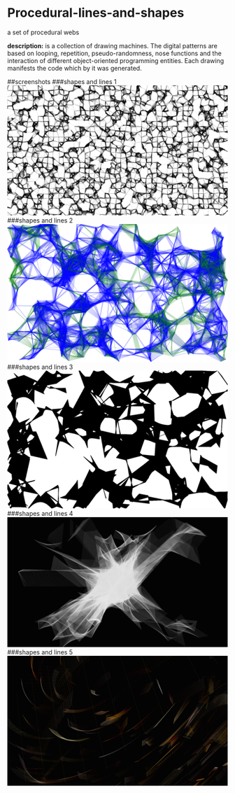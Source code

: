 # Procedural-lines-and-shapes
a set of procedural webs

__description:__ is a collection of drawing machines. The digital patterns are based on looping, repetition, pseudo-randomness, nose functions and the interaction of different object-oriented programming entities. Each drawing manifests the code which by it was generated.

##screenshots
###shapes and lines 1
![shapes and lines 1](https://raw.githubusercontent.com/alejandrogarciasalas/Procedural-lines-and-shapes/master/shapes_and_lines_1/screenshots/screenshot-1.png)
###shapes and lines 2
![shapes and lines 2](https://raw.githubusercontent.com/alejandrogarciasalas/Procedural-lines-and-shapes/master/shapes_and_lines_2/screenshots/screenshot-1.png)
###shapes and lines 3
![shapes and lines 3](https://raw.githubusercontent.com/alejandrogarciasalas/Procedural-lines-and-shapes/master/shapes_and_lines_2_2/screenshots/screenshot-1.png)
###shapes and lines 4
![shapes and lines 4](https://raw.githubusercontent.com/alejandrogarciasalas/Procedural-lines-and-shapes/master/shapes_and_lines_3/screenshots/screenshot-1.png)
###shapes and lines 5
![shapes and lines 5](https://raw.githubusercontent.com/alejandrogarciasalas/Procedural-lines-and-shapes/master/shapes_and_lines_4/screenshots/screenshot-1.png)
